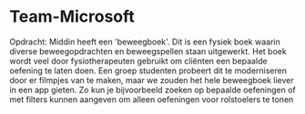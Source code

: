 # Team-Microsoft
Opdracht: Middin heeft een 'beweegboek'. Dit is een fysiek boek waarin diverse beweegopdrachten en beweegspellen staan uitgewerkt. Het boek wordt veel door fysiotherapeuten gebruikt om cliënten een bepaalde oefening te laten doen. Een groep studenten probeert dit te moderniseren door er filmpjes van te maken, maar we zouden het hele beweegboek liever in een app gieten. Zo kun je bijvoorbeeld zoeken op bepaalde oefeningen of met filters kunnen aangeven om alleen oefeningen voor rolstoelers te tonen
